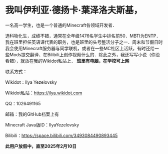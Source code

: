 # 我叫伊利亚·德扬卡·葉泽洛夫斯基，
一名高一学生，也是一个普通的Minecraft各领域开发者．

选科物化生，成绩不错，通常在全年级1476名学生中排名前50．MBTI为ENTP．我在班里担任英语课代表的职务，也是班里的头号整活分子之一．周末和节假日时我会使用Minecraft服务器与同学联机，或者在一些MC社区上活跃，有时还给一些Mods提交翻译、在Bilibili上创作视频什么的．除此之外，我还写写小说（你没看错），就放在我的Wikidot私站上．
**班里有电脑，在学校可上网**

联系方式：

Wikidot：Ilya Yezelovsky

Wikidot私站：https://ilya.wikidot.com

QQ：1026491165

邮箱：我的GitHub档案上有

Minecraft Java版ID：IlyaYezelovsky

Bilibili：https://space.bilibili.com/3493084490893445

**此用户放假中，直至2025年2月10日**
